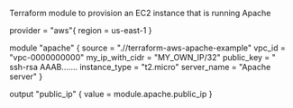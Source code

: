 Terraform module to provision an EC2 instance that is running Apache


provider = "aws"{
region = us-east-1
}

module "apache" {
  source          = ".//terraform-aws-apache-example"
  vpc_id          = "vpc-0000000000"
  my_ip_with_cidr = "MY_OWN_IP/32"
  public_key      = " ssh-rsa AAAB.......
  instance_type   = "t2.micro"
  server_name     = "Apache server"
}


output "public_ip" {
  value = module.apache.public_ip
}

